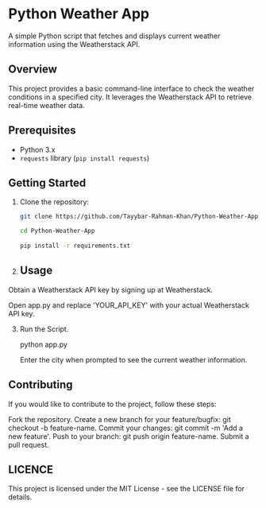 # Python Weather App

A simple Python script that fetches and displays current weather information using the Weatherstack API.

## Overview

This project provides a basic command-line interface to check the weather conditions in a specified city. It leverages the Weatherstack API to retrieve real-time weather data.

## Prerequisites

- Python 3.x
- `requests` library (`pip install requests`)

## Getting Started

1. Clone the repository:

   ```bash
   git clone https://github.com/Tayybar-Rahman-Khan/Python-Weather-App.git

   cd Python-Weather-App
       
   pip install -r requirements.txt


2. ## Usage
Obtain a Weatherstack API key by signing up at Weatherstack.

Open app.py and replace 'YOUR_API_KEY' with your actual Weatherstack API key.

3. Run the Script.
   
   python app.py


   Enter the city when prompted to see the current weather information.

## Contributing

If you would like to contribute to the project, follow these steps:

Fork the repository.
Create a new branch for your feature/bugfix: git checkout -b feature-name.
Commit your changes: git commit -m 'Add a new feature'.
Push to your branch: git push origin feature-name.
Submit a pull request.


## LICENCE
This project is licensed under the MIT License - see the LICENSE file for details.





